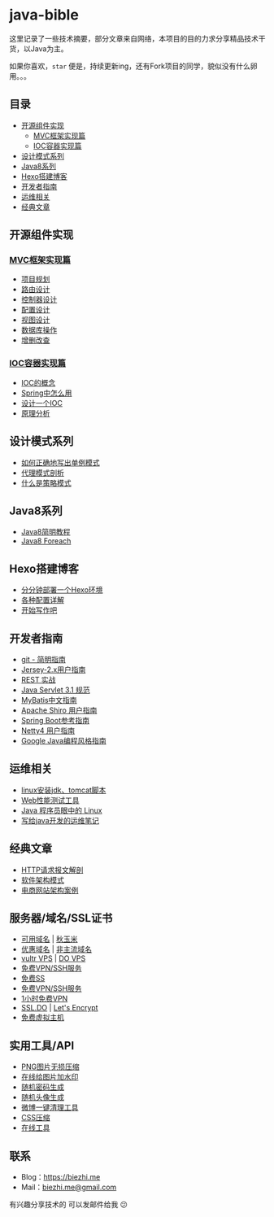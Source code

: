 # java-bible

这里记录了一些技术摘要，部分文章来自网络，本项目的目的力求分享精品技术干货，以Java为主。

如果你喜欢，`star` 便是，持续更新ing，还有Fork项目的同学，貌似没有什么卵用。。。

## 目录

* [开源组件实现](#开源组件实现)
  * [MVC框架实现篇](#MVC框架实现篇)
  * [IOC容器实现篇](#IOC容器实现篇)
* [设计模式系列](#设计模式系列)
* [Java8系列](#Java8系列)
* [Hexo搭建博客](#Hexo搭建博客)
* [开发者指南](#开发者指南)
* [运维相关](#运维相关)
* [经典文章](#经典文章)

## 开源组件实现

### [MVC框架实现篇](mvc/index.md)

* [项目规划](mvc/1.plan.md)
* [路由设计](mvc/2.route.md)
* [控制器设计](mvc/3.controller.md)
* [配置设计](mvc/4.config.md)
* [视图设计](mvc/5.view.md)
* [数据库操作](mvc/6.dbutil.md)
* [增删改查](mvc/7.crud.md)


### [IOC容器实现篇](ioc/index.md)

* [IOC的概念](ioc/1.concept.md)
* [Spring中怎么用](ioc/2.spring.md)
* [设计一个IOC](ioc/3.myioc.md)
* [原理分析](ioc/4.principle.md)

## 设计模式系列

* [如何正确地写出单例模式](designpatterns/singleton.md)
* [代理模式剖析](designpatterns/proxy.md)
* [什么是策略模式](designpatterns/strategy.md)

## Java8系列

* [Java8简明教程](java8/java8-guide.md)
* [Java8 Foreach](java8/foreach.md)

## Hexo搭建博客

* [分分钟部署一个Hexo环境](hexo/hello.md)
* [各种配置详解](hexo/config.md)
* [开始写作吧](hexo/writing.md)

## 开发者指南

* [git - 简明指南](git/guide.md) 
* [Jersey-2.x用户指南](https://waylau.gitbooks.io/jersey-2-user-guide/content/index.html)
* [REST 实战](https://waylau.gitbooks.io/rest-in-action/content/)
* [Java Servlet 3.1 规范](https://github.com/waylau/servlet-3.1-specification)
* [MyBatis中文指南](http://mybatis.github.io/mybatis-3/zh/index.html)
* [Apache Shiro 用户指南](https://github.com/waylau/apache-shiro-1.2.x-reference)
* [Spring Boot参考指南](https://github.com/qibaoguang/Spring-Boot-Reference-Guide/blob/master/SUMMARY.md)
* [Netty4 用户指南](https://github.com/waylau/netty-4-user-guide/blob/master/SUMMARY.md)
* [Google Java编程风格指南](user_guide/google-java8-guide.md)

## 运维相关

* [linux安装jdk、tomcat脚本](shell/install_jdk_tomcat.sh)
* [Web性能测试工具](web/test_tool.md)
* [Java 程序员眼中的 Linux](https://github.com/judasn/Linux-Tutorial)
* [写给java开发的运维笔记](learn_server/README.md)

## 经典文章

* [HTTP请求报文解剖](articles/request_message.md)
* [软件架构模式](articles/software_architecture_patterns.md)
* [电商网站架构案例](articles/electrical-business-architecture.md)

## 服务器/域名/SSL证书

* [可用域名](https://domainr.com) | [秋玉米](http://www.qiuyumi.com/)
* [优惠域名](http://hk.hostsir.com/Affiliates/i/d/976) | [非主流域名]()
* [vultr VPS](http://www.vultr.com/?ref=6886447) | [DO VPS](https://m.do.co/c/e2ceeb8b08fe)
* [免费VPN/SSH服务](https://sshdropbear.net/)
* [免费SS](http://get.ishadow.website/)
* [免费VPN/SSH服务](https://sshdropbear.net/)
* [1小时免费VPN]()
* [SSL.DO](https://saki.ssl.do/aff.php?aff=11) | [Let's Encrypt](http://frontenddev.org/article/using-certbot-deployment-let-s-encrypt-free-ssl-certificate-implementation-https.html)
* [免费虚拟主机](http://api.hostinger.com.hk/redir/22018310)

## 实用工具/API

* [PNG图片无损压缩](https://tinypng.com/)
* [在线给图片加水印](http://tool.c7sky.com/image-watermark/)
* [随机密码生成](http://tool.c7sky.com/password/)
* [随机头像生成](https://randomuser.me/)
* [微博一键清理工具](http://tool.c7sky.com/tcleaner/)
* [CSS压缩](http://csscompressor.com/)
* [在线工具](http://www.atool.org/)

## 联系

- Blog：https://biezhi.me
- Mail：biezhi.me@gmail.com

有兴趣分享技术的 可以发邮件给我 :confused:
